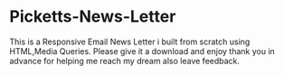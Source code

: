 # Picketts-News-Letter
This is a Responsive Email News Letter i built from scratch using HTML,Media Queries.
Please give it a download and enjoy thank you in advance for helping me reach my dream also leave feedback.
